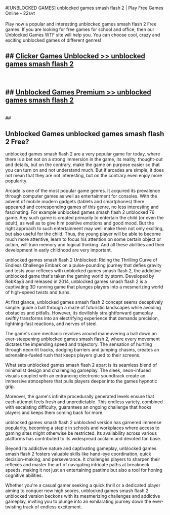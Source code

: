 #[UNBLOCKED GAMES] unblocked games smash flash 2 | Play Free Games Online - 22svt <br>
<br>
Play now a popular and interesting unblocked games smash flash 2 Free games. If you are looking for free games for school and office, then our Unblocked Games WTF site will help you. You can choose cool, crazy and exciting unblocked games of different genres!


## ##  [Clicker Games Unblocked >> unblocked games smash flash 2](http://freeplayer.one?title=unblocked_games_smash_flash_2&ref=22)
  <br>

##  ## [Unblocked Games Premium >> unblocked games smash flash 2](http://freeplayer.one?title=unblocked_games_smash_flash_2&ref=22)
  <br>
  ##



## Unblocked Games unblocked games smash flash 2 Free?

unblocked games smash flash 2 are a very popular game for today, where there is a bet not on a strong immersion in the game, its reality, thought-out and details, but on the contrary, make the game on purpose easier so that you can turn on and not understand much. But if arcades are simple, it does not mean that they are not interesting, but on the contrary even enjoy more popularity.

Arcade is one of the most popular game genres. It acquired its prevalence through computer games as well as entertainment for consoles. With the advent of mobile modern gadgets (tablets and smartphones) there appeared and corresponding games of this genre, no less interesting and fascinating. For example unblocked games smash flash 2 unblocked 76 game. Any such game is created primarily to entertain the child (or even the adult), as well as to give him positive emotions and good mood. But the right approach to such entertainment may well make them not only exciting, but also useful for the child. Thus, the young player will be able to become much more attentive, learn to focus his attention on some certain object or action, will train memory and logical thinking. And all these abilities and their development in early childhood are very important.

unblocked games smash flash 2 Unblocked: Riding the Thrilling Curve of Endless Challenge
Embark on a pulse-pounding journey that defies gravity and tests your reflexes with unblocked games smash flash 2, the addictive unblocked game that's taken the gaming world by storm. Developed by RobKayS and released in 2014, unblocked games smash flash 2 is a captivating 3D running game that plunges players into a mesmerizing world of high-speed twists and turns.

At first glance, unblocked games smash flash 2 concept seems deceptively simple: guide a ball through a maze of futuristic landscapes while avoiding obstacles and pitfalls. However, its devilishly straightforward gameplay swiftly transforms into an electrifying experience that demands precision, lightning-fast reactions, and nerves of steel.

The game's core mechanic revolves around maneuvering a ball down an ever-steepening unblocked games smash flash 2, where every movement dictates the impending speed and trajectory. The sensation of hurtling through neon-lit tracks, dodging barriers and jumping chasms, creates an adrenaline-fueled rush that keeps players glued to their screens.

What sets unblocked games smash flash 2 apart is its seamless blend of minimalist design and challenging gameplay. The sleek, neon-infused visuals coupled with an entrancing electronic soundtrack create an immersive atmosphere that pulls players deeper into the games hypnotic grip.

Moreover, the game's infinite procedurally generated levels ensure that each attempt feels fresh and unpredictable. This endless variety, combined with escalating difficulty, guarantees an ongoing challenge that hooks players and keeps them coming back for more.

unblocked games smash flash 2 unblocked version has garnered immense popularity, becoming a staple in schools and workplaces where access to gaming sites might otherwise be restricted. Its availability across various platforms has contributed to its widespread acclaim and devoted fan base.

Beyond its addictive nature and captivating gameplay, unblocked games smash flash 2 fosters valuable skills like hand-eye coordination, quick decision-making, and perseverance. It challenges players to sharpen their reflexes and master the art of navigating intricate paths at breakneck speeds, making it not just an entertaining pastime but also a tool for honing cognitive abilities.

Whether you're a casual gamer seeking a quick thrill or a dedicated player aiming to conquer new high scores, unblocked games smash flash 2 unblocked version beckons with its mesmerizing challenges and addictive gameplay, inviting you to plunge into an exhilarating journey down the ever-twisting track of endless excitement.